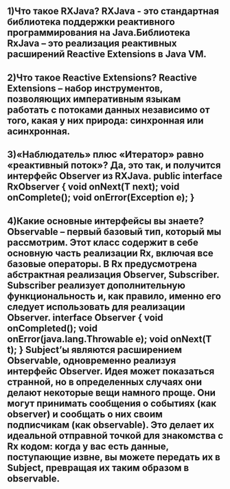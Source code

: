 1)Что такое RXJava?
RXJava - это стандартная библиотека поддержки реактивного программирования на Java.Библиотека RxJava – это реализация реактивных расширений Reactive Extensions
в Java VM.
--------------------------------------------------------------------------------------------------------------------
2)Что такое Reactive Extensions?
Reactive Extensions – набор инструментов, позволяющих императивным языкам работать с потоками данных независимо от того, какая у них природа: синхронная или асинхронная.
--------------------------------------------------------------------------------------------------------------------
3)«Наблюдатель» плюс «Итератор» равно «реактивный поток»?
Да, это так, и получится интерфейс Observer из RXJava.
public interface RxObserver<T> {
void onNext(T next);
void onComplete();
void onError(Exception e);
}
--------------------------------------------------------------------------------------------------------------------
4)Какие основные интерфейсы вы знаете?
Observable – первый базовый тип, который мы рассмотрим. Этот класс содержит в себе основную часть реализации Rx, включая все базовые операторы.
В Rx предусмотрена абстрактная реализация Observer, Subscriber. Subscriber реализует дополнительную функциональность и, как правило, именно его следует использовать для реализации Observer.
interface Observer<T> {
void onCompleted();
void onError(java.lang.Throwable e);
void onNext(T t);
}
Subject’ы являются расширением Observable, одновременно реализуя интерфейс Observer. Идея может показаться странной, но в определенных случаях они делают некоторые вещи намного проще. Они могут принимать сообщения о событиях (как observer) и сообщать о них своим подписчикам (как observable). Это делает их идеальной отправной точкой для знакомства с Rx кодом: когда у вас есть данные, поступающие извне, вы можете передать их в Subject, превращая их таким образом в observable.
--------------------------------------------------------------------------------------------------------------------